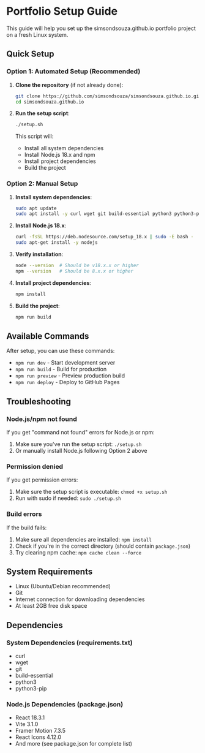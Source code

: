 # Portfolio Setup Guide

This guide will help you set up the simsondsouza.github.io portfolio project on a fresh Linux system.

## Quick Setup

### Option 1: Automated Setup (Recommended)

1. **Clone the repository** (if not already done):
   ```bash
   git clone https://github.com/simsondsouza/simsondsouza.github.io.git
   cd simsondsouza.github.io
   ```

2. **Run the setup script**:
   ```bash
   ./setup.sh
   ```

   This script will:
   - Install all system dependencies
   - Install Node.js 18.x and npm
   - Install project dependencies
   - Build the project

### Option 2: Manual Setup

1. **Install system dependencies**:
   ```bash
   sudo apt update
   sudo apt install -y curl wget git build-essential python3 python3-pip
   ```

2. **Install Node.js 18.x**:
   ```bash
   curl -fsSL https://deb.nodesource.com/setup_18.x | sudo -E bash -
   sudo apt-get install -y nodejs
   ```

3. **Verify installation**:
   ```bash
   node --version  # Should be v18.x.x or higher
   npm --version   # Should be 8.x.x or higher
   ```

4. **Install project dependencies**:
   ```bash
   npm install
   ```

5. **Build the project**:
   ```bash
   npm run build
   ```

## Available Commands

After setup, you can use these commands:

- `npm run dev` - Start development server
- `npm run build` - Build for production
- `npm run preview` - Preview production build
- `npm run deploy` - Deploy to GitHub Pages

## Troubleshooting

### Node.js/npm not found
If you get "command not found" errors for Node.js or npm:
1. Make sure you've run the setup script: `./setup.sh`
2. Or manually install Node.js following Option 2 above

### Permission denied
If you get permission errors:
1. Make sure the setup script is executable: `chmod +x setup.sh`
2. Run with sudo if needed: `sudo ./setup.sh`

### Build errors
If the build fails:
1. Make sure all dependencies are installed: `npm install`
2. Check if you're in the correct directory (should contain `package.json`)
3. Try clearing npm cache: `npm cache clean --force`

## System Requirements

- Linux (Ubuntu/Debian recommended)
- Git
- Internet connection for downloading dependencies
- At least 2GB free disk space

## Dependencies

### System Dependencies (requirements.txt)
- curl
- wget
- git
- build-essential
- python3
- python3-pip

### Node.js Dependencies (package.json)
- React 18.3.1
- Vite 3.1.0
- Framer Motion 7.3.5
- React Icons 4.12.0
- And more (see package.json for complete list)
